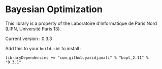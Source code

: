 # Bayesian Optimization

This library is a property of the Laboratoire d'Informatique de Paris Nord (LIPN, Université Paris 13).

Current version : 0.3.3

Add this to your `build.sbt` to install :

```
libraryDependencies += "com.github.yazidjanati" % "bopt_2.11" % "0.3.1"
```
